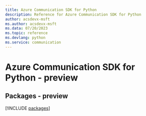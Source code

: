 ```yaml
---
title: Azure Communication SDK for Python
description: Reference for Azure Communication SDK for Python
author: acsdevx-msft
ms.author: acsdevx-msft
ms.data: 07/20/2023
ms.topic: reference
ms.devlang: python
ms.service: communication
---
```

# Azure Communication SDK for Python - preview
## Packages - preview
[!INCLUDE [packages](communication-index.md)]